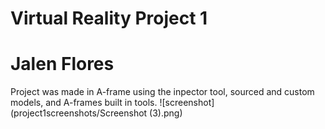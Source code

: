 # Virtual Reality Project 1
# Jalen Flores
Project was made in A-frame using the inpector tool, sourced and custom models, and A-frames built in tools.
![screenshot](project1screenshots/Screenshot (3).png)
